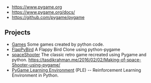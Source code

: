- https://www.pygame.org
- https://www.pygame.org/docs/
- https://github.com/pygame/pygame



## Projects
- [Games](https://github.com/CharlesPikachu/Games) Some games created by python code.
- [FlapPyBird](https://github.com/sourabhv/FlapPyBird) A Flappy Bird Clone using python-pygame
- [spaceShooter](https://github.com/tasdikrahman/spaceShooter) The classic retro game recreated using Pygame and python. https://tasdikrahman.me/2016/02/02/Making-of-space-Shooter-using-pygame/
- [PyGame Learning Environment](https://github.com/ntasfi/PyGame-Learning-Environment) (PLE) -- Reinforcement Learning Environment in Python.
